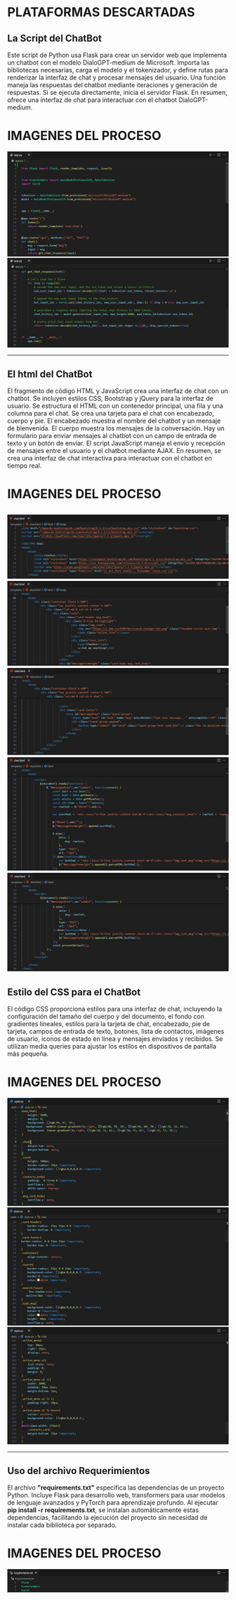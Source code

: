 # PLATAFORMAS DESCARTADAS

## La Script del ChatBot

Este script de Python usa Flask para crear un servidor web que implementa un chatbot con el modelo DialoGPT-medium de Microsoft. Importa las bibliotecas necesarias, carga el modelo y el tokenizador, y define rutas para renderizar la interfaz de chat y procesar mensajes del usuario. Una función maneja las respuestas del chatbot mediante iteraciones y generación de respuestas. Si se ejecuta directamente, inicia el servidor Flask. En resumen, ofrece una interfaz de chat para interactuar con el chatbot DialoGPT-medium.

# IMAGENES DEL PROCESO

![Ejemplo de imagen](imagenes/script1.jpg)
![Ejemplo de imagen](imagenes/script2.jpg)

-------------------------

## El html del ChatBot

El fragmento de código HTML y JavaScript crea una interfaz de chat con un chatbot. Se incluyen estilos CSS, Bootstrap y jQuery para la interfaz de usuario. Se estructura el HTML con un contenedor principal, una fila y una columna para el chat. Se crea una tarjeta para el chat con encabezado, cuerpo y pie. El encabezado muestra el nombre del chatbot y un mensaje de bienvenida. El cuerpo muestra los mensajes de la conversación. Hay un formulario para enviar mensajes al chatbot con un campo de entrada de texto y un botón de enviar. El script JavaScript maneja el envío y recepción de mensajes entre el usuario y el chatbot mediante AJAX. En resumen, se crea una interfaz de chat interactiva para interactuar con el chatbot en tiempo real.

# IMAGENES DEL PROCESO

![Ejemplo de imagen](imagenes/html1.jpg)
![Ejemplo de imagen](imagenes/html2.jpg)
![Ejemplo de imagen](imagenes/html3.jpg)
![Ejemplo de imagen](imagenes/html4.jpg)
![Ejemplo de imagen](imagenes/html5.jpg)
-------------------------

## Estilo del CSS para el ChatBot

El código CSS proporciona estilos para una interfaz de chat, incluyendo la configuración del tamaño del cuerpo y del documento, el fondo con gradientes lineales, estilos para la tarjeta de chat, encabezado, pie de tarjeta, campos de entrada de texto, botones, lista de contactos, imágenes de usuario, iconos de estado en línea y mensajes enviados y recibidos. Se utilizan media queries para ajustar los estilos en dispositivos de pantalla más pequeña.

# IMAGENES DEL PROCESO

![Ejemplo de imagen](imagenes/css1.jpg)
![Ejemplo de imagen](imagenes/css2.jpg)
![Ejemplo de imagen](imagenes/css3.jpg)

---------------------

## Uso del archivo Requerimientos

El archivo **"requirements.txt"** especifica las dependencias de un proyecto Python. Incluye Flask para desarrollo web, transformers para usar modelos de lenguaje avanzados y PyTorch para aprendizaje profundo. Al ejecutar **pip install -r requirements.txt**, se instalan automáticamente estas dependencias, facilitando la ejecución del proyecto sin necesidad de instalar cada biblioteca por separado.

# IMAGENES DEL PROCESO

![Ejemplo de imagen](imagenes/reque1.jpg)